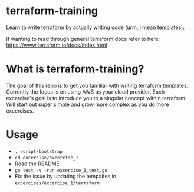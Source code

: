 # terraform-training

Learn to write terraform by actually writing code (urm, i mean templates).

If wanting to read through general terraform docs refer to here: https://www.terraform.io/docs/index.html

# What is terraform-training?

The goal of this repo is to get you familiar with writing terraform templates. Currently the focus is on using AWS as your cloud provider. Each excercise's goal is to introduce you to a singular concept within terraform. Will start out super simple and grow more complex as you do more excercises.

# Usage

- `. script/bootstrap`
- `cd excercise/excercise_1`
- Read the README
- `go test -v -run excercise_1_test.go`
- Fix the issue by updating the tempaltes in `excercises/excercise_1/terraform`
